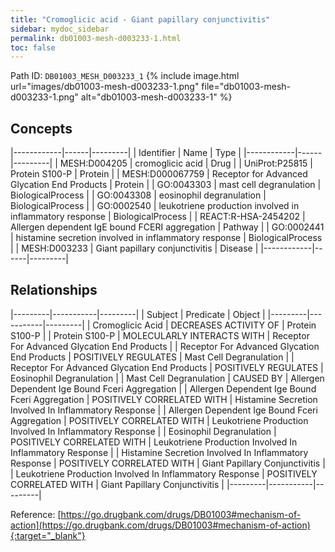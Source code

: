 ```yaml
---
title: "Cromoglicic acid - Giant papillary conjunctivitis"
sidebar: mydoc_sidebar
permalink: db01003-mesh-d003233-1.html
toc: false 
---
```



Path ID: `DB01003_MESH_D003233_1`
{% include image.html url="images/db01003-mesh-d003233-1.png" file="db01003-mesh-d003233-1.png" alt="db01003-mesh-d003233-1" %}

## Concepts

|------------|------|---------|
| Identifier | Name | Type    |
|------------|------|---------|
| MESH:D004205 | cromoglicic acid | Drug |
| UniProt:P25815 | Protein S100-P | Protein |
| MESH:D000067759 | Receptor for Advanced Glycation End Products | Protein |
| GO:0043303 | mast cell degranulation | BiologicalProcess |
| GO:0043308 | eosinophil degranulation | BiologicalProcess |
| GO:0002540 | leukotriene production involved in inflammatory response | BiologicalProcess |
| REACT:R-HSA-2454202 | Allergen dependent IgE bound FCERI aggregation | Pathway |
| GO:0002441 | histamine secretion involved in inflammatory response | BiologicalProcess |
| MESH:D003233 | Giant papillary conjunctivitis | Disease |
|------------|------|---------|

## Relationships

|---------|-----------|---------|
| Subject | Predicate | Object  |
|---------|-----------|---------|
| Cromoglicic Acid | DECREASES ACTIVITY OF | Protein S100-P |
| Protein S100-P | MOLECULARLY INTERACTS WITH | Receptor For Advanced Glycation End Products |
| Receptor For Advanced Glycation End Products | POSITIVELY REGULATES | Mast Cell Degranulation |
| Receptor For Advanced Glycation End Products | POSITIVELY REGULATES | Eosinophil Degranulation |
| Mast Cell Degranulation | CAUSED BY | Allergen Dependent Ige Bound Fceri Aggregation |
| Allergen Dependent Ige Bound Fceri Aggregation | POSITIVELY CORRELATED WITH | Histamine Secretion Involved In Inflammatory Response |
| Allergen Dependent Ige Bound Fceri Aggregation | POSITIVELY CORRELATED WITH | Leukotriene Production Involved In Inflammatory Response |
| Eosinophil Degranulation | POSITIVELY CORRELATED WITH | Leukotriene Production Involved In Inflammatory Response |
| Histamine Secretion Involved In Inflammatory Response | POSITIVELY CORRELATED WITH | Giant Papillary Conjunctivitis |
| Leukotriene Production Involved In Inflammatory Response | POSITIVELY CORRELATED WITH | Giant Papillary Conjunctivitis |
|---------|-----------|---------|

Reference: [https://go.drugbank.com/drugs/DB01003#mechanism-of-action](https://go.drugbank.com/drugs/DB01003#mechanism-of-action){:target="_blank"}